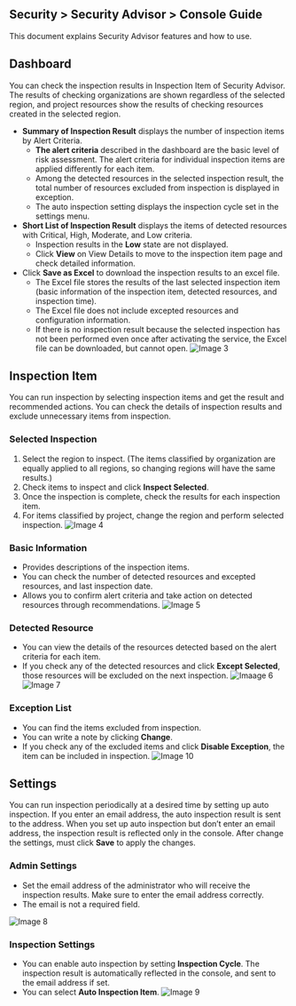 ## Security > Security Advisor > Console Guide

This document explains Security Advisor features and how to use.

## Dashboard

You can check the inspection results in Inspection Item of Security Advisor.
The results of checking organizations are shown regardless of the selected region, and project resources show the results of checking resources created in the selected region.

* **Summary of Inspection Result** displays the number of inspection items by Alert Criteria.
  - **The alert criteria** described in the dashboard are the basic level of risk assessment.
The alert criteria for individual inspection items are applied differently for each item.
  - Among the detected resources in the selected inspection result, the total number of resources excluded from inspection is displayed in exception.
  - The auto inspection setting displays the inspection cycle set in the settings menu.
* **Short List of Inspection Result** displays the items of detected resources with Critical, High, Moderate, and Low criteria.
  - Inspection results in the **Low** state are not displayed.
  - Click **View** on View Details to move to the inspection item page and check detailed information.
* Click **Save as Excel** to download the inspection results to an excel file.
  - The Excel file stores the results of the last selected inspection item (basic information of the inspection item, detected resources, and inspection time).
  - The Excel file does not include excepted resources and configuration information.
  - If there is no inspection result because the selected inspection has not been performed even once after activating the service, the Excel file can be downloaded, but cannot open.
![Image 3](https://kr1-api-object-storage.nhncloudservice.com/v1/AUTH_2acdfabf4efe4efc8a04c00b348110c9/cdn_origin/prod_securityadvisor/overview_en_03.png)


## Inspection Item

You can run inspection by selecting inspection items and get the result and recommended actions.
You can check the details of inspection results and exclude unnecessary items from inspection.
### Selected Inspection
1. Select the region to inspect.
(The items classified by organization are equally applied to all regions, so changing regions will have the same results.)
2. Check items to inspect and click **Inspect Selected**.
3. Once the inspection is complete, check the results for each inspection item.
4. For items classified by project, change the region and perform selected inspection.
![Image 4](https://kr1-api-object-storage.nhncloudservice.com/v1/AUTH_2acdfabf4efe4efc8a04c00b348110c9/cdn_origin/prod_securityadvisor/overview_en_04.png)

### Basic Information

* Provides descriptions of the inspection items.
* You can check the number of detected resources and excepted resources, and last inspection date.
* Allows you to confirm alert criteria and take action on detected resources through recommendations.
![Image 5](https://kr1-api-object-storage.nhncloudservice.com/v1/AUTH_2acdfabf4efe4efc8a04c00b348110c9/cdn_origin/prod_securityadvisor/overview_en_05.png)

### Detected Resource

* You can view the details of the resources detected based on the alert criteria for each item.
* If you check any of the detected resources and click **Except Selected**, those resources will be excluded on the next inspection.
![Imaage 6](https://kr1-api-object-storage.nhncloudservice.com/v1/AUTH_2acdfabf4efe4efc8a04c00b348110c9/cdn_origin/prod_securityadvisor/overview_en_06.png)
![Image 7](https://kr1-api-object-storage.nhncloudservice.com/v1/AUTH_2acdfabf4efe4efc8a04c00b348110c9/cdn_origin/prod_securityadvisor/overview_en_07.png)

### Exception List

* You can find the items excluded from inspection.
* You can write a note by clicking **Change**.
* If you check any of the excluded items and click **Disable Exception**, the item can be included in inspection.
![Image 10](https://kr1-api-object-storage.nhncloudservice.com/v1/AUTH_2acdfabf4efe4efc8a04c00b348110c9/cdn_origin/prod_securityadvisor/overview_en_11.png)
## Settings

You can run inspection periodically at a desired time by setting up auto inspection.
If you enter an email address, the auto inspection result is sent to the address. When you set up auto inspection but don’t enter an email address, the inspection result is reflected only in the console.
After change the settings, must click **Save** to apply the changes.

### Admin Settings

* Set the email address of the administrator who will receive the inspection results. Make sure to enter the email address correctly.
* The email is not a required field.

![Image 8](https://kr1-api-object-storage.nhncloudservice.com/v1/AUTH_2acdfabf4efe4efc8a04c00b348110c9/cdn_origin/prod_securityadvisor/overview_en_08.png)

### Inspection Settings
* You can enable auto inspection by setting **Inspection Cycle**. The inspection result is automatically reflected in the console, and sent to the email address if set.
* You can select **Auto Inspection Item**.
![Image 9](https://kr1-api-object-storage.nhncloudservice.com/v1/AUTH_2acdfabf4efe4efc8a04c00b348110c9/cdn_origin/prod_securityadvisor/overview_en_09.png)


